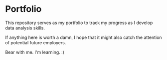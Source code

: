 # Portfolio
This repository serves as my portfolio to track my progress as I develop data analysis skills. 


If anything here is worth a damn, I hope that it might also catch the attention of potential future employers. 


Bear with me. I'm learning. :)
